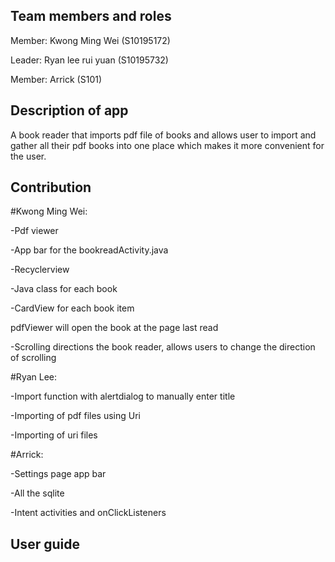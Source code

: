 Team members and roles
-
Member: Kwong Ming Wei (S10195172)

Leader: Ryan lee rui yuan (S10195732)

Member: Arrick (S101)

Description of app
-
A book reader that imports pdf file of books and allows user to import and gather all their pdf books into one place which makes it more convenient for the user. 

Contribution
-
#Kwong Ming Wei: 

-Pdf viewer

-App bar for the bookreadActivity.java

-Recyclerview

-Java class for each book

-CardView for each book item

pdfViewer will open the book at the page last read

-Scrolling directions the book reader, allows users to change the direction of scrolling


#Ryan Lee:

-Import function with alertdialog to manually enter title

-Importing of pdf files using Uri

-Importing of uri files


#Arrick:

-Settings page app bar

-All the sqlite

-Intent activities and onClickListeners

User guide
-

